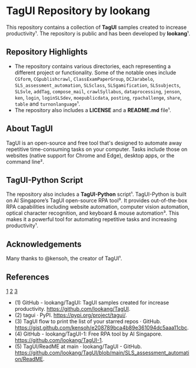 # TagUI Repository by lookang

This repository contains a collection of **TagUI** samples created to increase productivity¹. The repository is public and has been developed by **lookang**¹.

## Repository Highlights

- The repository contains various directories, each representing a different project or functionality. Some of the notable ones include `CGform`, `CGpublishcrawl`, `ClassExamPaperGroup`, `DCJarabelo`, `SLS_assessment_automation`, `SLSclass`, `SLSgamification`, `SLSsubjects`, `SLSvle`, `addTag`, `compose_mail`, `crawlSyllabus`, `dataprocessing`, `jenson`, `ken`, `login`, `loginSLSdev`, `moepublicdata`, `posting`, `rpachallenge`, `share`, `table` and `turnonlanguage`¹.
- The repository also includes a **LICENSE** and a **README.md** file¹.

## About TagUI

TagUI is an open-source and free tool that's designed to automate away repetitive time-consuming tasks on your computer. Tasks include those on websites (native support for Chrome and Edge), desktop apps, or the command line².

## TagUI-Python Script

The repository also includes a **TagUI-Python** script¹. TagUI-Python is built on AI Singapore’s TagUI open-source RPA tool³. It provides out-of-the-box RPA capabilities including website automation, computer vision automation, optical character recognition, and keyboard & mouse automation³. This makes it a powerful tool for automating repetitive tasks and increasing productivity¹.


## Acknowledgements

Many thanks to @kensoh, the creator of TagUI¹.

## References
[1](https://github.com/lookang/TagUI)
[2](https://github.com/aisingapore/TagUI)
[3](https://pypi.org/project/tagui/)


- (1) GitHub - lookang/TagUI: TagUI samples created for increase productivity. https://github.com/lookang/TagUI.
- (2) tagui · PyPI. https://pypi.org/project/tagui/.
- (3) TagUI flow to print the list of your starred repos · GitHub. https://gist.github.com/kensoh/e208789bca4b89e361094dc5aaa11cbc.
- (4) GitHub - lookang/TagUI-1: Free RPA tool by AI Singapore. https://github.com/lookang/TagUI-1.
- (5) TagUI/ReadME at main · lookang/TagUI - GitHub. https://github.com/lookang/TagUI/blob/main/SLS_assessment_automation/ReadME.


